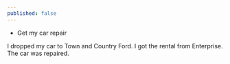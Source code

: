```yaml
---
published: false
---
```


* Get my car repair

I dropped my car to Town and Country Ford. I got the rental from Enterprise. The car was repaired.
